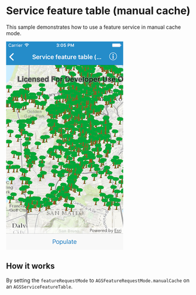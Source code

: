# Service feature table (manual cache)

This sample demonstrates how to use a feature service in manual cache mode.

![](image1.png)

## How it works

By setting the `featureRequestMode` to `AGSFeatureRequestMode.manualCache` on an `AGSServiceFeatureTable`.



